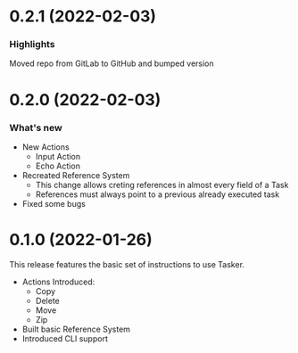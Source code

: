 # 0.2.1 (2022-02-03)

### Highlights

Moved repo from GitLab to GitHub and bumped version

# 0.2.0 (2022-02-03)

### **What's new**

- New Actions
  - Input Action
  - Echo Action
- Recreated Reference System
  - This change allows creting references in almost every field of a Task
  - References must always point to a previous already executed task
- Fixed some bugs

# 0.1.0 (2022-01-26)

This release features the basic set of instructions to use Tasker.

- Actions Introduced:
  - Copy
  - Delete
  - Move
  - Zip
- Built basic Reference System
- Introduced CLI support
